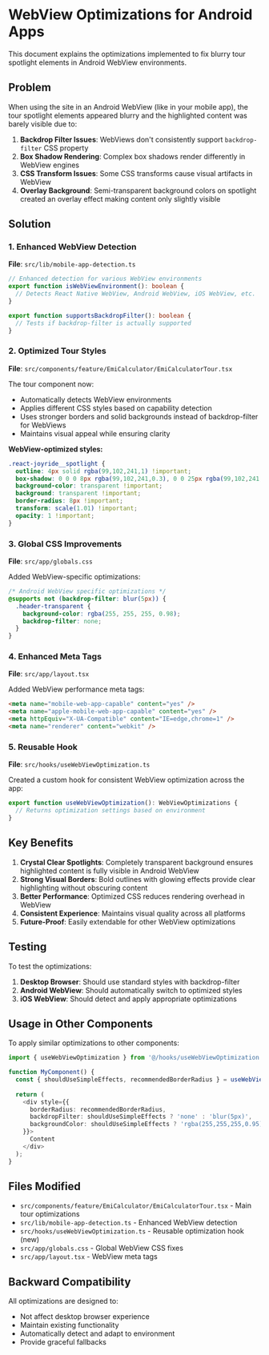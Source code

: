 # WebView Optimizations for Android Apps

This document explains the optimizations implemented to fix blurry tour spotlight elements in Android WebView environments.

## Problem

When using the site in an Android WebView (like in your mobile app), the tour spotlight elements appeared blurry and the highlighted content was barely visible due to:

1. **Backdrop Filter Issues**: WebViews don't consistently support `backdrop-filter` CSS property
2. **Box Shadow Rendering**: Complex box shadows render differently in WebView engines
3. **CSS Transform Issues**: Some CSS transforms cause visual artifacts in WebView
4. **Overlay Background**: Semi-transparent background colors on spotlight created an overlay effect making content only slightly visible

## Solution

### 1. Enhanced WebView Detection

**File**: `src/lib/mobile-app-detection.ts`

```typescript
// Enhanced detection for various WebView environments
export function isWebViewEnvironment(): boolean {
  // Detects React Native WebView, Android WebView, iOS WebView, etc.
}

export function supportsBackdropFilter(): boolean {
  // Tests if backdrop-filter is actually supported
}
```

### 2. Optimized Tour Styles

**File**: `src/components/feature/EmiCalculator/EmiCalculatorTour.tsx`

The tour component now:
- Automatically detects WebView environments
- Applies different CSS styles based on capability detection
- Uses stronger borders and solid backgrounds instead of backdrop-filter for WebViews
- Maintains visual appeal while ensuring clarity

**WebView-optimized styles:**
```css
.react-joyride__spotlight { 
  outline: 4px solid rgba(99,102,241,1) !important; 
  box-shadow: 0 0 0 8px rgba(99,102,241,0.3), 0 0 25px rgba(99,102,241,0.6) !important; 
  background-color: transparent !important;
  background: transparent !important;
  border-radius: 8px !important;
  transform: scale(1.01) !important;
  opacity: 1 !important;
}
```

### 3. Global CSS Improvements

**File**: `src/app/globals.css`

Added WebView-specific optimizations:
```css
/* Android WebView specific optimizations */
@supports not (backdrop-filter: blur(5px)) {
  .header-transparent {
    background-color: rgba(255, 255, 255, 0.98);
    backdrop-filter: none;
  }
}
```

### 4. Enhanced Meta Tags

**File**: `src/app/layout.tsx`

Added WebView performance meta tags:
```html
<meta name="mobile-web-app-capable" content="yes" />
<meta name="apple-mobile-web-app-capable" content="yes" />
<meta httpEquiv="X-UA-Compatible" content="IE=edge,chrome=1" />
<meta name="renderer" content="webkit" />
```

### 5. Reusable Hook

**File**: `src/hooks/useWebViewOptimization.ts`

Created a custom hook for consistent WebView optimization across the app:
```typescript
export function useWebViewOptimization(): WebViewOptimizations {
  // Returns optimization settings based on environment
}
```

## Key Benefits

1. **Crystal Clear Spotlights**: Completely transparent background ensures highlighted content is fully visible in Android WebView
2. **Strong Visual Borders**: Bold outlines with glowing effects provide clear highlighting without obscuring content
3. **Better Performance**: Optimized CSS reduces rendering overhead in WebView
4. **Consistent Experience**: Maintains visual quality across all platforms
5. **Future-Proof**: Easily extendable for other WebView optimizations

## Testing

To test the optimizations:

1. **Desktop Browser**: Should use standard styles with backdrop-filter
2. **Android WebView**: Should automatically switch to optimized styles
3. **iOS WebView**: Should detect and apply appropriate optimizations

## Usage in Other Components

To apply similar optimizations to other components:

```typescript
import { useWebViewOptimization } from '@/hooks/useWebViewOptimization';

function MyComponent() {
  const { shouldUseSimpleEffects, recommendedBorderRadius } = useWebViewOptimization();
  
  return (
    <div style={{
      borderRadius: recommendedBorderRadius,
      backdropFilter: shouldUseSimpleEffects ? 'none' : 'blur(5px)',
      backgroundColor: shouldUseSimpleEffects ? 'rgba(255,255,255,0.95)' : 'rgba(255,255,255,0.7)'
    }}>
      Content
    </div>
  );
}
```

## Files Modified

- `src/components/feature/EmiCalculator/EmiCalculatorTour.tsx` - Main tour optimizations
- `src/lib/mobile-app-detection.ts` - Enhanced WebView detection
- `src/hooks/useWebViewOptimization.ts` - Reusable optimization hook (new)
- `src/app/globals.css` - Global WebView CSS fixes
- `src/app/layout.tsx` - WebView meta tags

## Backward Compatibility

All optimizations are designed to:
- Not affect desktop browser experience
- Maintain existing functionality
- Automatically detect and adapt to environment
- Provide graceful fallbacks
